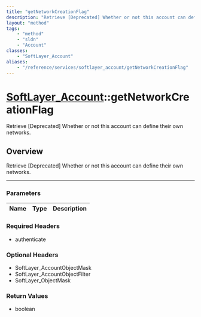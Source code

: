 ```yaml
---
title: "getNetworkCreationFlag"
description: "Retrieve [Deprecated] Whether or not this account can define their own networks."
layout: "method"
tags:
    - "method"
    - "sldn"
    - "Account"
classes:
    - "SoftLayer_Account"
aliases:
    - "/reference/services/softlayer_account/getNetworkCreationFlag"
---
```

# [SoftLayer_Account](/reference/services/SoftLayer_Account)::getNetworkCreationFlag


Retrieve [Deprecated] Whether or not this account can define their own networks.


## Overview 
Retrieve [Deprecated] Whether or not this account can define their own networks.

-----

### Parameters 
|Name | Type | Description |
| --- | --- | --- |


### Required Headers
* authenticate


### Optional Headers
* SoftLayer_AccountObjectMask
* SoftLayer_AccountObjectFilter
* SoftLayer_ObjectMask

### Return Values
* boolean




